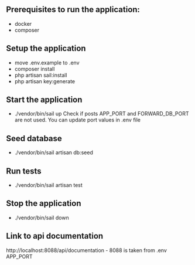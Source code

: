 ## Prerequisites to run the application:
- docker
- composer

## Setup the application
- move .env.example to .env
- composer install
- php artisan sail:install
- php artisan key:generate

## Start the application 
- ./vendor/bin/sail up
  Check if posts APP_PORT and FORWARD_DB_PORT are not used. You can update port values in .env file

## Seed database
- ./vendor/bin/sail artisan db:seed 

## Run tests
- ./vendor/bin/sail artisan test

## Stop the application
- ./vendor/bin/sail down

## Link to api documentation
http://localhost:8088/api/documentation - 8088 is taken from .env APP_PORT 

